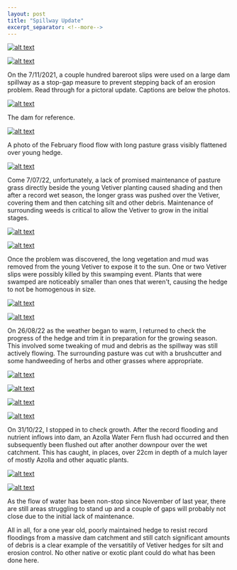 ```yaml
---
layout: post
title: "Spillway Update"
excerpt_separator: <!--more-->
---
```

[![alt text](/assets/img/thumbs/spill.jpg "Spillway")](/assets/img/spill.jpg)

[![alt text](/assets/img/thumbs/spill1.jpg "Spillway")](/assets/img/spill1.jpg)

On the 7/11/2021, a couple hundred bareroot slips were used on a large dam spillway as a stop-gap measure to prevent stepping back of an erosion problem. Read through for a pictoral update. Captions are below the photos.

[![alt text](/assets/img/thumbs/dam.jpg "Spillway")](/assets/img/dam.jpg)

The dam for reference.

<!--more-->

[![alt text](/assets/img/thumbs/spill2.jpg "Spillway")](/assets/img/spill2.jpg)

A photo of the February flood flow with long pasture grass visibly flattened over young hedge.

[![alt text](/assets/img/thumbs/spill4.jpg "Spillway")](/assets/img/spill4.jpg)

Come 7/07/22, unfortunately, a lack of promised maintenance of pasture grass directly beside the young Vetiver planting caused shading and then after a record wet season, the longer grass was pushed over the Vetiver, covering them and then catching silt and other debris. Maintenance of surrounding weeds is critical to allow the Vetiver to grow in the initial stages.

[![alt text](/assets/img/thumbs/spill3.jpg "Spillway")](/assets/img/spill3.jpg)

[![alt text](/assets/img/thumbs/spill5.jpg "Spillway")](/assets/img/spill5.jpg)

Once the problem was discovered, the long vegetation and mud was removed from the young Vetiver to expose it to the sun. One or two Vetiver slips were possibly killed by this swamping event. Plants that were swamped are noticeably smaller than ones that weren't, causing the hedge to not be homogenous in size.

[![alt text](/assets/img/thumbs/spill6.jpg "Spillway")](/assets/img/spill6.jpg)

[![alt text](/assets/img/thumbs/spill7.jpg "Spillway")](/assets/img/spill7.jpg)

On 26/08/22 as the weather began to warm, I returned to check the progress of the hedge and trim it in preparation for the growing season. This involved some tweaking of mud and debris as the spillway was still actively flowing. The surrounding pasture was cut with a brushcutter and some handweeding of herbs and other grasses where appropriate.

[![alt text](/assets/img/thumbs/spill8.jpg "Spillway")](/assets/img/spill8.jpg)

[![alt text](/assets/img/thumbs/spill9.jpg "Spillway")](/assets/img/spill9.jpg)

[![alt text](/assets/img/thumbs/spill10.jpg "Spillway")](/assets/img/spill10.jpg)

[![alt text](/assets/img/thumbs/spill11.jpg "Spillway")](/assets/img/spill11.jpg)

On 31/10/22, I stopped in to check growth. After the record flooding and nutrient inflows into dam, an Azolla Water Fern flush had occurred and then subsequently been flushed out after another downpour over the wet catchment. This has caught, in places, over 22cm in depth of a  mulch layer of mostly Azolla and other aquatic plants.

[![alt text](/assets/img/thumbs/spill12.jpg "Spillway")](/assets/img/spill12.jpg)

[![alt text](/assets/img/thumbs/spill13.jpg "Spillway")](/assets/img/spill13.jpg)

As the flow of water has been non-stop since November of last year, there are still areas struggling to stand up and a couple of gaps will probably not close due to the initial lack of maintenance.

All in all, for a one year old, poorly maintained hedge to resist record floodings from a massive dam catchment and still catch significant amounts of debris is a clear example of the versatitily of Vetiver hedges for silt and erosion control. No other native or exotic plant could do what has been done here.